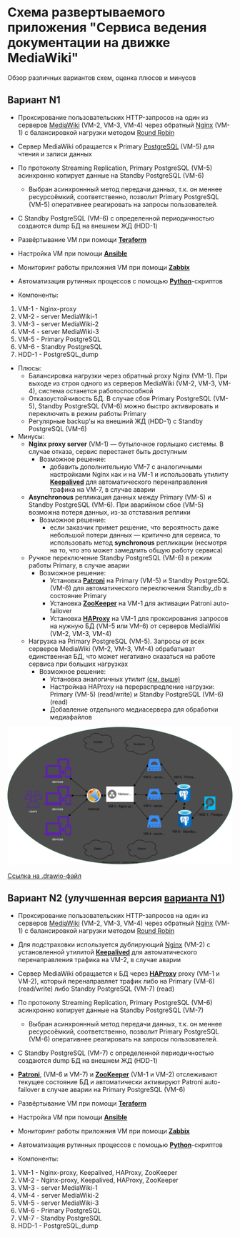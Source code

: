 # Cхема развертываемого приложения "Cервиса ведения документации на движке MediaWiki"
Обзор различных вариантов схем, оценка плюсов и минусов

## Вариант N1

- Проксирование пользовательских HTTP-запросов на один из серверов [MediaWiki](https://www.mediawiki.org/wiki/Documentation "движок для создания wiki-проектов (типа Википедии)") (VM-2, VM-3, VM-4) через обратный [Nginx](https://nginx.org/en/) (VM-1) с балансировкой нагрузки методом <a href="#" title="Каждый сервер в равной степени поочередно обрабатывает запрос)">Round Robin</a>
- Сервер MediaWiki обращается к Primary [PostgreSQL](https://www.postgresql.org/) (VM-5) для чтения и записи данных
- По протоколу Streaming Replication, Primary PostgreSQL (VM-5) асинхронно копирует данные на Standby PostgreSQL (VM-6)
    - Выбран асинхроннный метод передачи данных, т.к. он меннее ресурсоёмкий, соответственно, позволит Primary PostgreSQL (VM-5) оперативнее реагировать на запросы пользователей.
- С Standby PostgreSQL (VM-6) с определенной периодичностью создаются dump БД на внешнем ЖД (HDD-1)
- Развёртывание VM при помощи [**Teraform**](https://developer.hashicorp.com/terraform/docs "Teraform используется для автоматизированного развертывания виртуальных машин и пр. элементов сетевой инфраструктуры")
- Настройка VM при помощи [**Ansible**](https://docs.ansible.com/ "Ansible используется для автоматической настройки виртуальных машин и пр. элементов сетевой инфраструктуры")
- Мониторинг работы приложния VM при помощи [**Zabbix**](https://www.zabbix.com/documentation/current/en// "Zabbix используется для настройки мониторинга состояния работы приложения")
- Автоматизация рутинных процессов с помощью [**Python**](https://www.python.org/)-скриптов

- Компоненты:
1. VM-1 - Nginx-proxy
2. VM-2 - server MediaWiki-1
3. VM-3 - server MediaWiki-2
4. VM-4 - server MediaWiki-3
5. VM-5 - Primary PostgreSQL
6. VM-6 - Standby PostgreSQL
7. HDD-1 - PostgreSQL_dump 

- Плюсы:
   - Балансировка нагрузки через обратный proxy Nginx (VM-1). При выходе из строя одного из серверов MediaWiki (VM-2, VM-3, VM-4), система останется работоспособной
   - Отказоустойчивость БД. В случае сбоя Primary PostgreSQL (VM-5), Standby PostgreSQL (VM-6) можно быстро активировать и переключить в режим работы Primary
   - Регулярные backup'ы на внешний ЖД (HDD-1) с Standby PostgreSQL (VM-6)
- Минусы:
    - **Nginx proxy server** (VM-1) — бутылочное горлышко системы. В случае отказа, сервис перестанет быть доступным  
        - Возможное решение: 
            - добавить дополнительную VM-7 c аналогичными настройками Nginx как и на VM-1 и использовать утилиту [**Keepalived**](https://keepalived.readthedocs.io/en/latest/ "Keepalived отслеживает состояние таргетных ВМ, и в случае необходимости, перенаправляет трафик на резерный Nhinx-cервер") для автоматического перенаправления трафика на VM-7, в случае аварии
    - **Asynchronous** репликация данных между Primary (VM-5) и Standby PostgreSQL (VM-6). При аварийном сбое (VM-5) возможна потеря данных, из-за отставания реплики
        - Возможное решение:
            - если заказчик примет решение, что вероятность даже небольшой потери данных — критично для сервиса, то использовать метод **synchronous** репликации (несмотря на то, что это может замедлить общую работу сервиса)
    - Ручное переключение Standby PostgreSQL (VM-6) в режим работы Primary, в случае аварии
        - Возможное решение: <a id="patroni-zooKeeper-haproxy"></a>
            - Установка [**Patroni**](https://patroni.readthedocs.io/en/latest/README.html "Patroni осуществляет auto-failover Standby_db в режим Primary, в случае аварии") на Primary (VM-5) и Standby PostgreSQL (VM-6) для автоматического переключения Standby_db в состояние Primary
            - Установка [**ZooKeeper**](https://zookeeper.apache.org/doc/r3.9.2/index.html "ZooKeeper отслеживает текущее состояние БД и координирует Patroni") на VM-1 для активации Patroni auto-failover
            - Установка [**HAProxy**](https://www.haproxy.org/ "Haproxy балансирует нагрузку между БД и автоматически перенаправляет трафик нужную БД") на VM-1 для проксирования запросов на нужную БД (VM-5 или VM-6) от серверов MediaWiki (VM-2, VM-3, VM-4)
    - Нагрузка на Primary PostgreSQL (VM-5). Запросы от всех серверов MediaWiki (VM-2, VM-3, VM-4) обрабатыват единственная БД, что может негативно сказаться на работе сервиса при больших нагрузках
        - Возможное решение:
            - Установка аналогичных утилит [(см. выше)](#patroni-zooKeeper-haproxy "Ручное переключение Standby PostgreSQL (VM-6) в режим работы Primary, в случае аварии")
            - Настройкаа HAProxy на перераспредление нагрузки: Primary (VM-5) (read/write) и Standby PostgreSQL (VM-6) (read)
            - Добавление отдельного медиасервера для обработки медиафайлов

![Схема развертываемого приложения](Schema%20files/1.2.%20MediaWiki_app_schema.svg)  

[Ссылка на .drawio-файл](Schema%20files/1.1.%20MediaWiki_app_schema.drawio)  

## Вариант N2 (улучшенная версия [варианта N1](#вариант-n1))

- Проксирование пользовательских HTTP-запросов на один из серверов [MediaWiki](https://www.mediawiki.org/wiki/Documentation "движок для создания wiki-проектов (типа Википедии)") (VM-2, VM-3, VM-4) через обратный [Nginx](https://nginx.org/en/) (VM-1) с балансировкой нагрузки методом <a href="#" title="Каждый сервер в равной степени поочередно обрабатывает запрос)">Round Robin</a>
- Для подстраховки используется дублирующий [Nginx](https://nginx.org/en/) (VM-2) с установленной утилитой [**Keepalived**](https://keepalived.readthedocs.io/en/latest/ "Keepalived отслеживает состояние таргетных ВМ, и в случае необходимости, перенаправляет трафик на резерный Nhinx-cервер") для автоматического перенаправления трафика на VM-2, в случае аварии
- Сервер MediaWiki обращается к БД через [**HAProxy**](https://www.haproxy.org/ "Haproxy балансирует нагрузку между БД и автоматически перенаправляет трафик нужную БД") proxy (VM-1 и VM-2), который перенаправляет трафик либо на Primary (VM-6) (read/write) либо Standby PostgreSQL (VM-7) (read)
- По протоколу Streaming Replication, Primary PostgreSQL (VM-6) асинхронно копирует данные на Standby PostgreSQL (VM-7)
    - Выбран асинхроннный метод передачи данных, т.к. он меннее ресурсоёмкий, соответственно, позволит Primary PostgreSQL (VM-6) оперативнее реагировать на запросы пользователей.
- С Standby PostgreSQL (VM-7) с определенной периодичностью создаются dump БД на внешнем ЖД (HDD-1)
- [**Patroni**](https://patroni.readthedocs.io/en/latest/README.html "Patroni осуществляет auto-failover Standby_db в режим Primary, в случае аварии"), (VM-6 и VM-7) и [**ZooKeeper**](https://zookeeper.apache.org/doc/r3.9.2/index.html "ZooKeeper отслеживает текущее состояние БД и координирует Patroni") (VM-1 и VM-2) отслеживают текущее состояние БД и автоматически активируют Patroni auto-failover в случае аварии на Primary PostgreSQL (VM-6)
 - Развёртывание VM при помощи [**Teraform**](https://developer.hashicorp.com/terraform/docs "Teraform используется для автоматизированного развертывания виртуальных машин и пр. элементов сетевой инфраструктуры")
- Настройка VM при помощи [**Ansible**](https://docs.ansible.com/ "Ansible используется для автоматической настройки виртуальных машин и пр. элементов сетевой инфраструктуры")
- Мониторинг работы приложния VM при помощи [**Zabbix**](https://www.zabbix.com/documentation/current/en// "Zabbix используется для настройки мониторинга состояния работы приложения")
- Автоматизация рутинных процессов с помощью [**Python**](https://www.python.org/)-скриптов

- Компоненты:
1. VM-1 - Nginx-proxy, Keepalived, HAProxy, ZooKeeper
2. VM-2 - Nginx-proxy, Keepalived, HAProxy, ZooKeeper
3. VM-3 - server MediaWiki-1
4. VM-4 - server MediaWiki-2
5. VM-5 - server MediaWiki-3
6. VM-6 - Primary PostgreSQL
7. VM-7 - Standby PostgreSQL
8. HDD-1 - PostgreSQL_dump 
